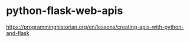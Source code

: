 # python-flask-web-apis

<https://programminghistorian.org/en/lessons/creating-apis-with-python-and-flask>
